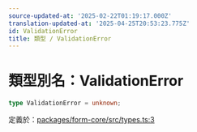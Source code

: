```yaml
---
source-updated-at: '2025-02-22T01:19:17.000Z'
translation-updated-at: '2025-04-25T20:53:23.775Z'
id: ValidationError
title: 類型 / ValidationError
---
```

<!-- 請勿編輯：此頁面由類型註解自動生成 -->

# 類型別名：ValidationError

```ts
type ValidationError = unknown;
```

定義於：[packages/form-core/src/types.ts:3](https://github.com/TanStack/form/blob/main/packages/form-core/src/types.ts#L3)
